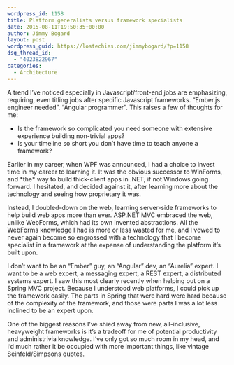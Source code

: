 ```yaml
---
wordpress_id: 1158
title: Platform generalists versus framework specialists
date: 2015-08-11T19:50:35+00:00
author: Jimmy Bogard
layout: post
wordpress_guid: https://lostechies.com/jimmybogard/?p=1158
dsq_thread_id:
  - "4023822967"
categories:
  - Architecture
---
```

A trend I&#8217;ve noticed especially in Javascript/front-end jobs are emphasizing, requiring, even titling jobs after specific Javascript frameworks. &#8220;Ember.js engineer needed&#8221;. &#8220;Angular programmer&#8221;. This raises a few of thoughts for me:

  * Is the framework so complicated you need someone with extensive experience building non-trivial apps?
  * Is your timeline so short you don&#8217;t have time to teach anyone a framework?

Earlier in my career, when WPF was announced, I had a choice to invest time in my career to learning it. It was the obvious successor to WinForms, and \*the\* way to build thick-client apps in .NET, if not Windows going forward. I hesitated, and decided against it, after learning more about the technology and seeing how proprietary it was.

Instead, I doubled-down on the web, learning server-side frameworks to help build web apps more than ever. ASP.NET MVC embraced the web, unlike WebForms, which had its own invented abstractions. All the WebForms knowledge I had is more or less wasted for me, and I vowed to never again become so engrossed with a technology that I become specialist in a framework at the expense of understanding the platform it&#8217;s built upon.

I don&#8217;t want to be an &#8220;Ember&#8221; guy, an &#8220;Angular&#8221; dev, an &#8220;Aurelia&#8221; expert. I want to be a web expert, a messaging expert, a REST expert, a distributed systems expert. I saw this most clearly recently when helping out on a Spring MVC project. Because I understood web platforms, I could pick up the framework easily. The parts in Spring that were hard were hard because of the complexity of the framework, and those were parts I was a lot less inclined to be an expert upon.

One of the biggest reasons I&#8217;ve shied away from new, all-inclusive, heavyweight frameworks is it&#8217;s a tradeoff for me of potential productivity and administrivia knowledge. I&#8217;ve only got so much room in my head, and I&#8217;d much rather it be occupied with more important things, like vintage Seinfeld/Simpsons quotes.